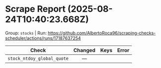 # Scrape Report (2025-08-24T10:40:23.668Z)

Group: `stocks`  |  Run: https://github.com/AlbertoRoca96/scraping-checks-scheduler/actions/runs/17187637254

| Check | Changed | Keys | Error |
|---|:---:|:--|:--|
| `stock_ntdoy_global_quote` | — |  |  |
